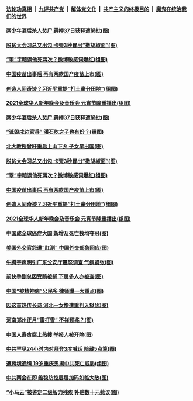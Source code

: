####  [法轮功真相](../../../../basic/blob/master/README.md?t=02270731) &nbsp;|&nbsp; [九评共产党](../../../../9ping.md/blob/master/README.md?t=02270731) &nbsp;|&nbsp; [解体党文化](../../../../jtdwh.md/blob/master/README.md?t=02270731)  &nbsp;|&nbsp; [共产主义的终极目的](../../../../gczydzjmd.md/blob/master/README.md?t=02270731) &nbsp;|&nbsp; [魔鬼在统治我们的世界](../../../../mgztzwmdsj.md/blob/master/README.md?t=02270731) 

#### [两少年酒后杀人焚尸 羁押37日获释遭怒批(图)](../pages/p1/963840.md?t=02270731) 

#### [脱贫大会习总又出包 卡壳3秒冒出“撒胡椒面”(图)](../pages/p1/963789.md?t=02270731) 

#### [“翠”字暗讽他死两次？微博敏感词爆红(组图)](../pages/p1/963751.md?t=02270731) 

#### [中国疫苗出事后 再有两款国产疫苗上市(图)](../pages/p1/963788.md?t=02270731) 

#### [创造人间奇迹？习近平重提“打土豪分田地”(组图)](../pages/p1/963737.md?t=02270731) 

#### [2021全球华人新年晚会及音乐会 元宵节隆重播出(组图)](../pages/p1/963739.md?t=02270731) 

#### [两少年酒后杀人焚尸 羁押37日获释遭怒批(图)](../pages/p1/963840.md?t=02270731) 

#### [“诋毁戍边官兵” 潘石屹之子也有份？(组图)](../pages/p1/963826.md?t=02270731) 

#### [北大教授曾吁重启上山下乡 子女早出国(图)](../pages/p1/963808.md?t=02270731) 

#### [脱贫大会习总又出包 卡壳3秒冒出“撒胡椒面”(图)](../pages/p1/963789.md?t=02270731) 

#### [“翠”字暗讽他死两次？微博敏感词爆红(组图)](../pages/p1/963751.md?t=02270731) 

#### [中国疫苗出事后 再有两款国产疫苗上市(图)](../pages/p1/963788.md?t=02270731) 

#### [创造人间奇迹？习近平重提“打土豪分田地”(组图)](../pages/p1/963737.md?t=02270731) 

#### [2021全球华人新年晚会及音乐会 元宵节隆重播出(组图)](../pages/p1/963739.md?t=02270731) 

#### [中国成全球癌症大国 新增及死亡数均夺冠(图)](../pages/p1/963728.md?t=02270731) 

#### [美国外交官怨遭“肛测” 中国外交部急回应(图)](../pages/p1/963730.md?t=02270731) 

#### [牛腾宇声明引广东公安厅震怒调查 气氛紧张(图)](../pages/p1/963682.md?t=02270731) 

#### [前快手副总因受贿被捕 下属多人亦被查(图)](../pages/p1/963707.md?t=02270731) 

#### [中国“被精神病”公民多 律师曝一大重点(图)](../pages/p1/963610.md?t=02270731) 

#### [因这首热传长诗 河北一女惨遭重判入狱(组图)](../pages/p1/963627.md?t=02270731) 

#### [河南郑州正月“雷打雪” 不祥预兆？(图)](../pages/p1/963651.md?t=02270731) 

#### [中国人寿贪腐上热搜 举报人被开除(图)](../pages/p1/963648.md?t=02270731) 

#### [中共罕见24小时内对拜登3度喊话 暗藏5点算(图)](../pages/p1/963632.md?t=02270731) 

#### [遭跨境通缉 19岁重庆男揭中共死亡威胁(组图)](../pages/p1/963608.md?t=02270731) 

#### [中共两会在即 维稳防控层层加码如临大敌(图)](../pages/p1/963579.md?t=02270731) 

#### [“小马云”被鉴定二级智力残疾 补贴数十元惹议(图)](../pages/p1/963592.md?t=02270731) 

